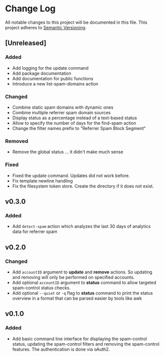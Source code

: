 # Change Log

All notable changes to this project will be documented in this file.
This project adheres to [Semantic Versioning](http://semver.org/).

## [Unreleased]

### Added
- Add logging for the update command
- Add package documentation
- Add documentation for public functions
- Introduce a new list-spam-domains action

### Changed
- Combine static spam domains with dynamic ones
- Combine multiple referrer spam domain sources
- Display status as a percentage instead of a text-based status
- Allow to specify the number of days for the find-spam action
- Change the filter names prefix to "Referrer Spam Block Segment"

### Removed
- Remove the global status ... it didn't make much sense

### Fixed
- Fixed the update command. Updates did not work before.
- Fix template newline handling
- Fix the filesystem token store. Create the directory if it does not exist.

## v0.3.0

### Added

- Add `detect-spam` action which analyzes the last 30 days of analytics data for referrer spam

## v0.2.0

### Changed

- Add `accountID` argument to **update** and **remove** actions. So updating and removing will only be performed on specified accounts.
- Add optional `accountID` argument to **status** command to allow targeted spam-control status checks.
- Add optional `--quiet` or `-q` flag to **status** command to print the status overview in a format that can be parsed easier by tools like awk

## v0.1.0

### Added

- Add basic command line interface for displaying the spam-control status, updating the spam-control filters and removing the spam-control features. The authentication is done via oAuth2.
